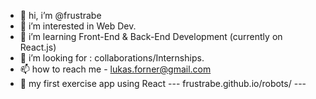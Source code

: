 - 👋 hi, i’m @frustrabe
- 👀 i’m interested in Web Dev.
- 🌱 i’m learning Front-End & Back-End Development (currently on React.js)
- 💞️ i’m looking for : collaborations/Internships.
- 📫 how to reach me - lukas.forner@gmail.com
- 🔗 my first exercise app using React --- frustrabe.github.io/robots/ ---

<!---
frustrabe/frustrabe is a ✨ special ✨ repository because its `README.md` (this file) appears on your GitHub profile.
You can click the Preview link to take a look at your changes.
--->

